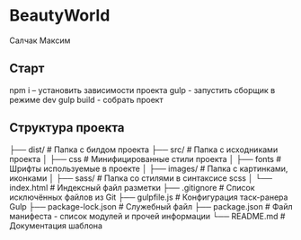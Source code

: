 # BeautyWorld
Салчак Максим

## Старт
npm i – установить зависимости проекта
gulp - запустить сборщик в режиме dev
gulp build - собрать проект

## Структура проекта
├── dist/                            # Папка с билдом проекта
├── src/                             # Папка с исходниками проекта
│   ├── css                          # Минифицированные стили проекта
│   ├── fonts                        # Шрифты используемые в проекте
│   ├── images/                      # Папка с картинками, иконками
│   ├── sass/                        # Папка со стилями в синтаксисе scss
│   └── index.html                   # Индексный файл разметки
├── .gitignore                       # Список исключённых файлов из Git
├── gulpfile.js                      # Конфигурация таск-ранера Gulp
├── package-lock.json                # Служебный файл
├── package.json                     # Файл манифеста - список модулей и прочей информации
└── README.md                        # Документация шаблона